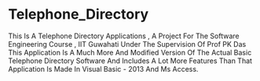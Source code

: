 # Telephone_Directory

This Is A Telephone Directory Applications , A Project For The Software Engineering Course , IIT Guwahati Under The Supervision Of Prof PK Das 
This Application Is A Much More And Modified Version Of The Actual Basic Telephone Directory Software And Includes 
A Lot More Features Than That Application Is Made In Visual Basic - 2013 And Ms Access.
